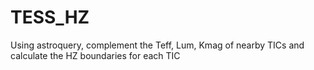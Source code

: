# TESS_HZ
Using astroquery, complement the Teff, Lum, Kmag of nearby TICs and calculate the HZ boundaries for each TIC

